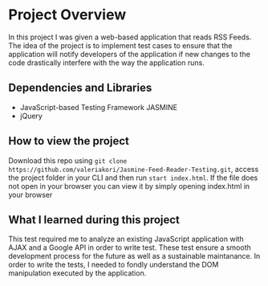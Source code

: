 # Project Overview

In this project I was given a web-based application that reads RSS Feeds. The idea of the project is to implement test cases to ensure that the application will notify developers of the application if new changes to the code drastically interfere with the way the application runs.


## Dependencies and Libraries

- JavaScript-based Testing Framework JASMINE
- jQuery 

## How to view the project

Download this repo using  `git clone https://github.com/valeriakori/Jasmine-Feed-Reader-Testing.git`, access the project folder in your CLI  and then run `start index.html`. If the file does not open in your browser you can view it by simply opening index.html in your browser


## What I learned during this project

This test required me to analyze an existing JavaScript application with AJAX and a Google API in order to write test. These test ensure a smooth development process for the future as well as a sustainable maintanance. In order to write the tests, I needed to fondly understand the DOM manipulation executed by the application.
